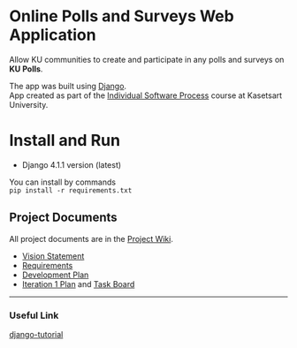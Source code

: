 # Online Polls and Surveys Web Application 

Allow KU communities to create and participate in any polls and surveys on **KU Polls**. <br>

The app was built using [Django](https://www.djangoproject.com/). <br>
App created as part of the [Individual Software Process](
https://cpske.github.io/ISP) course at Kasetsart University.

# Install and Run

- Django 4.1.1 version (latest) <br>

You can install by commands <br>
`pip install -r requirements.txt`

## Project Documents

All project documents are in the [Project Wiki](../../wiki/Home).

- [Vision Statement](../../wiki/Vision%20Statement)<br>
- [Requirements](../../wiki/Requirements)<br>
- [Development Plan](../../wiki/Development%20Plan)<br>
- [Iteration 1 Plan](../../wiki/Iteration%201%20Plan)
and [Task Board](https://github.com/users/jaybjackie/projects/4/views/2)
***
### Useful Link
[django-tutorial](https://docs.djangoproject.com/en/4.1/intro/tutorial01/)

